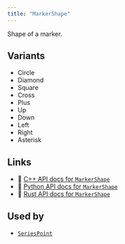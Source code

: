```yaml
---
title: "MarkerShape"
---
```


Shape of a marker.

## Variants

* Circle
* Diamond
* Square
* Cross
* Plus
* Up
* Down
* Left
* Right
* Asterisk

## Links
 * 🌊 [C++ API docs for `MarkerShape`](https://ref.rerun.io/docs/cpp/stable/namespacererun_1_1components.html)
 * 🐍 [Python API docs for `MarkerShape`](https://ref.rerun.io/docs/python/stable/common/components#rerun.components.MarkerShape)
 * 🦀 [Rust API docs for `MarkerShape`](https://docs.rs/rerun/latest/rerun/components/enum.MarkerShape.html)


## Used by

* [`SeriesPoint`](../archetypes/series_point.md)
